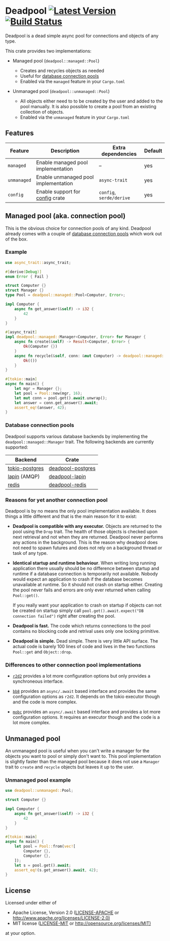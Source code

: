 # Deadpool [![Latest Version](https://img.shields.io/crates/v/deadpool.svg)](https://crates.io/crates/deadpool) [![Build Status](https://img.shields.io/github/workflow/status/bikeshedder/deadpool/Rust)](https://github.com/bikeshedder/deadpool/actions?query=workflow%3ARust)


Deadpool is a dead simple async pool for connections and objects
of any type.

This crate provides two implementations:

- Managed pool (`deadpool::managed::Pool`)  
  - Creates and recycles objects as needed  
  - Useful for [database connection pools](#database-connection-pools)
  - Enabled via the `managed` feature in your `Cargo.toml`

- Unmanaged pool (`deadpool::unmanaged::Pool`)  
  - All objects either need to to be created by the user and added to the
    pool manually. It is also possible to create a pool from an existing
    collection of objects.
  - Enabled via the `unmanaged` feature in your `Cargo.toml`

## Features

| Feature | Description | Extra dependencies | Default |
| ------- | ----------- | ------------------ | ------- |
| `managed` | Enable managed pool implementation | – | yes |
| `unmanaged` | Enable unmanaged pool implementation | `async-trait` | yes |
| `config` | Enable support for [config](https://crates.io/crates/config) crate | `config`, `serde/derive` | yes |

## Managed pool (aka. connection pool)

This is the obvious choice for connection pools of any kind. Deadpool already
comes with a couple of [database connection pools](#database-connection-pools)
which work out of the box.

### Example

```rust
use async_trait::async_trait;

#[derive(Debug)]
enum Error { Fail }

struct Computer {}
struct Manager {}
type Pool = deadpool::managed::Pool<Computer, Error>;

impl Computer {
    async fn get_answer(&self) -> i32 {
        42
    }
}

#[async_trait]
impl deadpool::managed::Manager<Computer, Error> for Manager {
    async fn create(&self) -> Result<Computer, Error> {
        Ok(Computer {})
    }
    async fn recycle(&self, conn: &mut Computer) -> deadpool::managed::RecycleResult<Error> {
        Ok(())
    }
}

#[tokio::main]
async fn main() {
    let mgr = Manager {};
    let pool = Pool::new(mgr, 16);
    let mut conn = pool.get().await.unwrap();
    let answer = conn.get_answer().await;
    assert_eq!(answer, 42);
}
```

### Database connection pools

Deadpool supports various database backends by implementing the
`deadpool::managed::Manager` trait. The following backends are
currently supported:

Backend                                                     | Crate
----------------------------------------------------------- | -----
[tokio-postgres](https://crates.io/crates/tokio-postgres)   | [deadpool-postgres](https://crates.io/crates/deadpool-postgres)
[lapin](https://crates.io/crates/lapin) (AMQP)              | [deadpool-lapin](https://crates.io/crates/deadpool-lapin)
[redis](https://crates.io/crates/redis)                     | [deadpool-redis](https://crates.io/crates/deadpool-redis)

### Reasons for yet another connection pool

Deadpool is by no means the only pool implementation available. It does
things a little different and that is the main reason for it to exist:

- **Deadpool is compatible with any executor.** Objects are returned to the
  pool using the `Drop` trait. The health of those objects is checked upon
  next retrieval and not when they are returned. Deadpool never performs any
  actions in the background. This is the reason why deadpool does not need
  to spawn futures and does not rely on a background thread or task of any
  type.

- **Identical startup and runtime behaviour**. When writing long running
  application there usually should be no difference between startup and
  runtime if a database connection is temporarily not available. Nobody
  would expect an application to crash if the database becomes unavailable
  at runtime. So it should not crash on startup either. Creating the pool
  never fails and errors are only ever returned when calling `Pool::get()`.

  If you really want your application to crash on startup if objects can
  not be created on startup simply call
  `pool.get().await.expect("DB connection failed")` right after creating
  the pool.

- **Deadpool is fast.** The code which returns connections to the pool
  contains no blocking code and retrival uses only one locking primitive.

- **Deadpool is simple.** Dead simple. There is very little API surface.
  The actual code is barely 100 lines of code and lives in the two functions
  `Pool::get` and `Object::drop`.

### Differences to other connection pool implementations

- [`r2d2`](https://crates.io/crates/r2d2) provides a lot more configuration
  options but only provides a synchroneous interface.

- [`bb8`](https://crates.io/crates/bb8) provides an `async/.await` based
  interface and provides the same configuration options as `r2d2`. It
  depends on the tokio executor though and the code is more complex.

- [`mobc`](https://crates.io/crates/mobc) provides an `async/.await` based
  interface and provides a lot more configuration options. It requires an
  executor though and the code is a lot more complex.

## Unmanaged pool

An unmanaged pool is useful when you can't write a manager for the objects
you want to pool or simply don't want to. This pool implementation is slightly
faster than the managed pool because it does not use a `Manager` trait to
`create` and `recycle` objects but leaves it up to the user.

### Unmanaged pool example

```rust
use deadpool::unmanaged::Pool;

struct Computer {}

impl Computer {
    async fn get_answer(&self) -> i32 {
        42
    }
}

#[tokio::main]
async fn main() {
    let pool = Pool::from(vec![
        Computer {},
        Computer {},
    ]);
    let s = pool.get().await;
    assert_eq!(s.get_answer().await, 42);
}
```

## License

Licensed under either of

- Apache License, Version 2.0 ([LICENSE-APACHE](LICENSE-APACHE) or <http://www.apache.org/licenses/LICENSE-2.0)>
- MIT license ([LICENSE-MIT](LICENSE-MIT) or <http://opensource.org/licenses/MIT)>

at your option.
